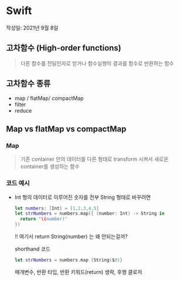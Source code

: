 # Swift 
작성일: 2021년 9월 8일

## 고차함수 (High-order functions)
  > 다른 함수를 전달인자로 받거나 함수실행의 결과를 함수로 반환하는 함수

## 고차함수 종류
* map / flatMap/ compactMap
* filter
* reduce

## Map vs flatMap vs compactMap
### Map
  > 기존 container 안의 데이터를 다른 형태로 transform 시켜서 새로운 container를 생성하는 함수 
### 코드 예시
- Int 형의 데이터로 이루어진 숫자를 전부 String 형태로 바꾸려면
  ```swift
  let numbers: [Int] = [1,2,3,4,5]
  let strNumbers = numbers.map({ (number: Int) -> String in
    return "\(number)"
  })
  ```
  !! 여기서 return String(number) 는 왜 안되는걸까?
  
  
  shorthand 코드
  
  ```swift
  let strNumbers = numbers.map {String($0)}
  ```
 
  매개변수, 반환 타입, 반환 키워드(return) 생략, 후행 클로저
  

